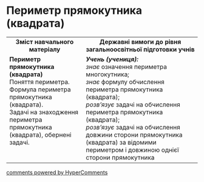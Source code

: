 <div id="hypercomments_widget" class="js-hypercomments-widget invisible"></div>

# Периметр прямокутника (квадрата)

<table>
  <tr>
    <td width="40%" align="center"><b>Зміст навчального матеріалу<b></td>
    <td width="60%" align="center"><b>Державні вимоги до рівня загальноосвітньої підготовки учнів</b></td>
  </tr>
  <tr>
    <td width="40%" style="vertical-align:top !important;"><b>Периметр прямокутника (квадрата)</b><br>
Поняття периметра.<br>
Формула периметра прямокутника (квадрата).<br>
Задачі на знаходження периметра прямокутника (квадрата), обернені задачі.<br></td>
    <td width="60%" style="vertical-align:top !important;"><i><b>Учень (учениця):</b></i><br>
<i>знає</i> означення периметра многокутника;<br>
<i>знає</i> формулу обчислення периметра прямокутника (квадрата);<br>
<i>розв’язує</i> задачі на обчислення периметра прямокутника (квадрата);<br>
<i>розв’язує</i> задачі на обчислення довжини сторони  прямокутника (квадрата) за відомими периметром і довжиною однієї сторони прямокутника<br></td>
  </tr>
</table>

<div class="js-hypercomments-container">
    <a href="http://hypercomments.com" class="hc-link" title="comments widget">comments powered by HyperComments</a>
</div>